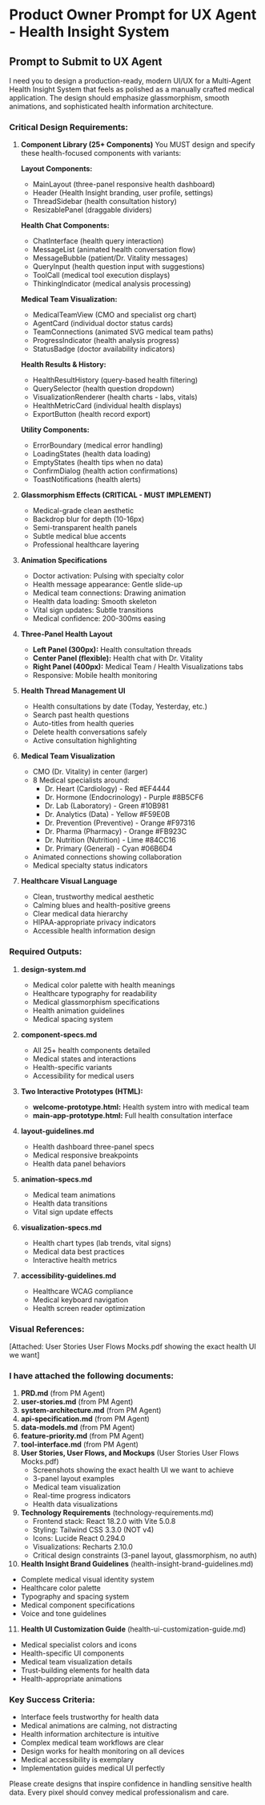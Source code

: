# Product Owner Prompt for UX Agent - Health Insight System

## Prompt to Submit to UX Agent

I need you to design a production-ready, modern UI/UX for a Multi-Agent Health Insight System that feels as polished as a manually crafted medical application. The design should emphasize glassmorphism, smooth animations, and sophisticated health information architecture.

### Critical Design Requirements:

1. **Component Library (25+ Components)**
   You MUST design and specify these health-focused components with variants:
   
   **Layout Components:**
   - MainLayout (three-panel responsive health dashboard)
   - Header (Health Insight branding, user profile, settings)
   - ThreadSidebar (health consultation history)
   - ResizablePanel (draggable dividers)
   
   **Health Chat Components:**
   - ChatInterface (health query interaction)
   - MessageList (animated health conversation flow)
   - MessageBubble (patient/Dr. Vitality messages)
   - QueryInput (health question input with suggestions)
   - ToolCall (medical tool execution displays)
   - ThinkingIndicator (medical analysis processing)
   
   **Medical Team Visualization:**
   - MedicalTeamView (CMO and specialist org chart)
   - AgentCard (individual doctor status cards)
   - TeamConnections (animated SVG medical team paths)
   - ProgressIndicator (health analysis progress)
   - StatusBadge (doctor availability indicators)
   
   **Health Results & History:**
   - HealthResultHistory (query-based health filtering)
   - QuerySelector (health question dropdown)
   - VisualizationRenderer (health charts - labs, vitals)
   - HealthMetricCard (individual health displays)
   - ExportButton (health record export)
   
   **Utility Components:**
   - ErrorBoundary (medical error handling)
   - LoadingStates (health data loading)
   - EmptyStates (health tips when no data)
   - ConfirmDialog (health action confirmations)
   - ToastNotifications (health alerts)

2. **Glassmorphism Effects (CRITICAL - MUST IMPLEMENT)**
   - Medical-grade clean aesthetic
   - Backdrop blur for depth (10-16px)
   - Semi-transparent health panels
   - Subtle medical blue accents
   - Professional healthcare layering

3. **Animation Specifications**
   - Doctor activation: Pulsing with specialty color
   - Health message appearance: Gentle slide-up
   - Medical team connections: Drawing animation
   - Health data loading: Smooth skeleton
   - Vital sign updates: Subtle transitions
   - Medical confidence: 200-300ms easing

4. **Three-Panel Health Layout**
   - **Left Panel (300px):** Health consultation threads
   - **Center Panel (flexible):** Health chat with Dr. Vitality
   - **Right Panel (400px):** Medical Team / Health Visualizations tabs
   - Responsive: Mobile health monitoring

5. **Health Thread Management UI**
   - Health consultations by date (Today, Yesterday, etc.)
   - Search past health questions
   - Auto-titles from health queries
   - Delete health conversations safely
   - Active consultation highlighting

6. **Medical Team Visualization**
   - CMO (Dr. Vitality) in center (larger)
   - 8 Medical specialists around:
     - Dr. Heart (Cardiology) - Red #EF4444
     - Dr. Hormone (Endocrinology) - Purple #8B5CF6
     - Dr. Lab (Laboratory) - Green #10B981
     - Dr. Analytics (Data) - Yellow #F59E0B
     - Dr. Prevention (Preventive) - Orange #F97316
     - Dr. Pharma (Pharmacy) - Orange #FB923C
     - Dr. Nutrition (Nutrition) - Lime #84CC16
     - Dr. Primary (General) - Cyan #06B6D4
   - Animated connections showing collaboration
   - Medical specialty status indicators

7. **Healthcare Visual Language**
   - Clean, trustworthy medical aesthetic
   - Calming blues and health-positive greens
   - Clear medical data hierarchy
   - HIPAA-appropriate privacy indicators
   - Accessible health information design

### Required Outputs:

1. **design-system.md**
   - Medical color palette with health meanings
   - Healthcare typography for readability
   - Medical glassmorphism specifications
   - Health animation guidelines
   - Medical spacing system

2. **component-specs.md**
   - All 25+ health components detailed
   - Medical states and interactions
   - Health-specific variants
   - Accessibility for medical users

3. **Two Interactive Prototypes (HTML):**
   - **welcome-prototype.html:** Health system intro with medical team
   - **main-app-prototype.html:** Full health consultation interface

4. **layout-guidelines.md**
   - Health dashboard three-panel specs
   - Medical responsive breakpoints
   - Health data panel behaviors

5. **animation-specs.md**
   - Medical team animations
   - Health data transitions
   - Vital sign update effects

6. **visualization-specs.md**
   - Health chart types (lab trends, vital signs)
   - Medical data best practices
   - Interactive health metrics

7. **accessibility-guidelines.md**
   - Healthcare WCAG compliance
   - Medical keyboard navigation
   - Health screen reader optimization

### Visual References:
[Attached: User Stories User Flows Mocks.pdf showing the exact health UI we want]

### I have attached the following documents:

1. **PRD.md** (from PM Agent)
2. **user-stories.md** (from PM Agent)
3. **system-architecture.md** (from PM Agent)
4. **api-specification.md** (from PM Agent)
5. **data-models.md** (from PM Agent)
6. **feature-priority.md** (from PM Agent)
7. **tool-interface.md** (from PM Agent)
8. **User Stories, User Flows, and Mockups** (User Stories User Flows Mocks.pdf)
   - Screenshots showing the exact health UI we want to achieve
   - 3-panel layout examples
   - Medical team visualization
   - Real-time progress indicators
   - Health data visualizations
9. **Technology Requirements** (technology-requirements.md)
   - Frontend stack: React 18.2.0 with Vite 5.0.8
   - Styling: Tailwind CSS 3.3.0 (NOT v4)
   - Icons: Lucide React 0.294.0
   - Visualizations: Recharts 2.10.0
   - Critical design constraints (3-panel layout, glassmorphism, no auth)
10. **Health Insight Brand Guidelines** (health-insight-brand-guidelines.md)
   - Complete medical visual identity system
   - Healthcare color palette
   - Typography and spacing system
   - Medical component specifications
   - Voice and tone guidelines
11. **Health UI Customization Guide** (health-ui-customization-guide.md) 
   - Medical specialist colors and icons
   - Health-specific UI components
   - Medical team visualization details
   - Trust-building elements for health data
   - Health-appropriate animations

### Key Success Criteria:
- Interface feels trustworthy for health data
- Medical animations are calming, not distracting
- Health information architecture is intuitive
- Complex medical team workflows are clear
- Design works for health monitoring on all devices
- Medical accessibility is exemplary
- Implementation guides medical UI perfectly

Please create designs that inspire confidence in handling sensitive health data. Every pixel should convey medical professionalism and care.